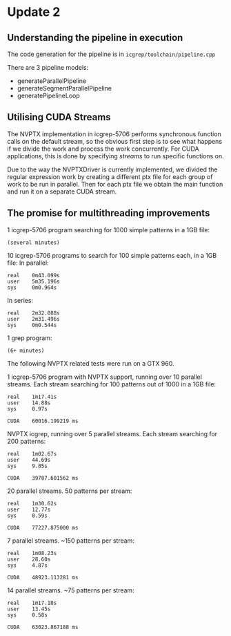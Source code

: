 # Update 2

## Understanding the pipeline in execution

The code generation for the pipeline is in `icgrep/toolchain/pipeline.cpp`

There are 3 pipeline models:

* generateParallelPipeline
* generateSegmentParallelPipeline
* generatePipelineLoop

## Utilising CUDA Streams

The NVPTX implementation in icgrep-5706 performs synchronous function calls on the default stream, so the obvious first step is to see what happens if we divide the work and process the work concurrently. For CUDA applications, this is done by specifying *streams* to run specific functions on.

Due to the way the NVPTXDriver is currently implemented, we divided the regular expression work by creating a different ptx file for each group of work to be run in parallel. Then for each ptx file we obtain the main function and run it on a separate CUDA stream.

## The promise for multithreading improvements

1 icgrep-5706 program searching for 1000 simple patterns in a 1GB file:
```
(several minutes)
```

10 icgrep-5706 programs to search for 100 simple patterns each, in a 1GB file:
In parallel:
```
real    0m43.099s
user    5m35.196s
sys     0m0.964s
```

In series:
```
real    2m32.088s
user    2m31.496s
sys     0m0.544s
```

1 grep program:
```
(6+ minutes)
```

The following NVPTX related tests were run on a GTX 960.

1 icgrep-5706 program with NVPTX support, running over 10 parallel streams. Each stream searching for 100 patterns out of 1000 in a 1GB file:
```
real    1m17.41s
user    14.88s
sys     0.97s

CUDA    60016.199219 ms
```

NVPTX icgrep, running over 5 parallel streams. Each stream searching for 200 patterns:
```
real    1m02.67s
user    44.69s
sys     9.85s

CUDA    39787.601562 ms
```

20 parallel streams. 50 patterns per stream:
```
real    1m30.62s
user    12.77s
sys     0.59s

CUDA    77227.875000 ms
```

7 parallel streams. ~150 patterns per stream:
```
real    1m08.23s
user    28.60s
sys     4.87s

CUDA    48923.113281 ms
```

14 parallel streams. ~75 patterns per stream:
```
real    1m17.10s
user    13.45s
sys     0.58s

CUDA    63023.867188 ms
```

